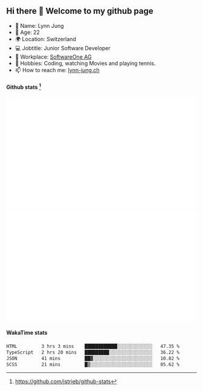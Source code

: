 ## Hi there 👋 Welcome to my github page

- 🧑 Name: Lynn Jung
- 🔞 Age: 22
- 🌍 Location: Switzerland
- 💻 Jobtitle: Junior Software Developer
- 🏢 Workplace: [SoftwareOne AG](https://www.softwareone.com/)
- 🎾 Hobbies: Coding, watching Movies and playing tennis.
- 📫 How to reach me: [lynn-jung.ch](https://lynn-jung.ch/)


#### Github stats [^1]
![](https://github.com/lynn-jung/github-stats/blob/master/generated/overview.svg)  ![](https://github.com/lynn-jung/github-stats/blob/master/generated/languages.svg)


#### WakaTime stats
<!--START_SECTION:waka-->

```text
HTML         3 hrs 3 mins    ████████████░░░░░░░░░░░░░   47.35 %
TypeScript   2 hrs 20 mins   █████████░░░░░░░░░░░░░░░░   36.22 %
JSON         41 mins         ██▓░░░░░░░░░░░░░░░░░░░░░░   10.82 %
SCSS         21 mins         █▒░░░░░░░░░░░░░░░░░░░░░░░   05.62 %
```

<!--END_SECTION:waka-->

[^1]: https://github.com/jstrieb/github-stats
